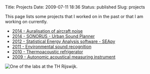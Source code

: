 Title: Projects
Date: 2009-07-11 18:36
Status: published
Slug: projects

This page lists some projects that I worked on in the past or that I am
working on currently.

- [2014 - Auralisation of aircraft noise]({filename}/pages/auralisation-of-aircraft-noise.md)
- [2014 - SONORUS - Urban Sound Planner]({filename}/pages/sonorus-urban-sound-planner.md)
- [2012 - Statistical Energy Analysis software - SEApy]({filename}/pages/statistical-energy-analysis-software-seapy.md)
- [2011 - Environmental sound recognition]({filename}/pages/environmental-sound-recognition.rst)
- [2010 - Thermoacoustic refrigerator]({filename}/pages/thermoacoustic-refrigerator.rst)
- [2009 - Autonomic acoustical measuring instrument]({filename}/pages/autonomic-acoustical-measuring-instrument.rst)

![One of the labs at the TH Rijswijk.]({filename}/images/2009/07/dsc00095-300x225.jpg)

